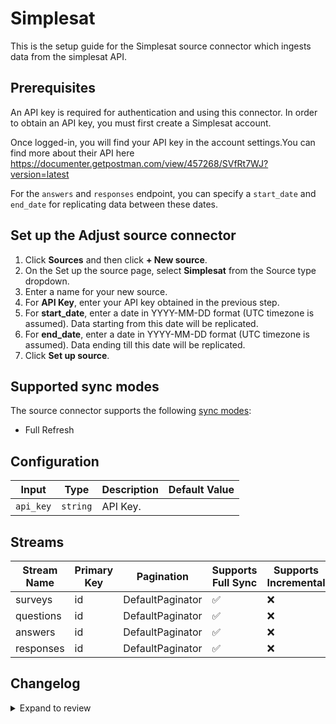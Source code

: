 # Simplesat

This is the setup guide for the Simplesat source connector which ingests data from the simplesat API.

## Prerequisites

An API key is required for authentication and using this connector. In order to obtain an API key, you must first create a Simplesat account.

Once logged-in, you will find your API key in the account settings.You can find more about their API here https://documenter.getpostman.com/view/457268/SVfRt7WJ?version=latest

For the `answers` and `responses` endpoint, you can specify a `start_date` and `end_date` for replicating data between these dates.

## Set up the Adjust source connector

1. Click **Sources** and then click **+ New source**.
2. On the Set up the source page, select **Simplesat** from the Source type dropdown.
3. Enter a name for your new source.
4. For **API Key**, enter your API key obtained in the previous step.
5. For **start_date**, enter a date in YYYY-MM-DD format (UTC timezone is assumed). Data starting from this date will be replicated.
6. For **end_date**, enter a date in YYYY-MM-DD format (UTC timezone is assumed). Data ending till this date will be replicated.
7. Click **Set up source**.

## Supported sync modes

The source connector supports the following [sync modes](https://docs.airbyte.com/cloud/core-concepts#connection-sync-modes):

- Full Refresh

## Configuration

| Input | Type | Description | Default Value |
|-------|------|-------------|---------------|
| `api_key` | `string` | API Key.  |  |

## Streams
| Stream Name | Primary Key | Pagination | Supports Full Sync | Supports Incremental |
|-------------|-------------|------------|---------------------|----------------------|
| surveys | id | DefaultPaginator | ✅ |  ❌  |
| questions | id | DefaultPaginator | ✅ |  ❌  |
| answers | id | DefaultPaginator | ✅ |  ❌  |
| responses | id | DefaultPaginator | ✅ |  ❌  |

## Changelog

<details>
  <summary>Expand to review</summary>

| Version          | Date              | Pull Request | Subject        |
|------------------|-------------------|--------------|----------------|
| 0.0.33 | 2025-09-09 | [65688](https://github.com/airbytehq/airbyte/pull/65688) | Update dependencies |
| 0.0.32 | 2025-08-24 | [65508](https://github.com/airbytehq/airbyte/pull/65508) | Update dependencies |
| 0.0.31 | 2025-08-09 | [64818](https://github.com/airbytehq/airbyte/pull/64818) | Update dependencies |
| 0.0.30 | 2025-08-02 | [64413](https://github.com/airbytehq/airbyte/pull/64413) | Update dependencies |
| 0.0.29 | 2025-07-26 | [63959](https://github.com/airbytehq/airbyte/pull/63959) | Update dependencies |
| 0.0.28 | 2025-07-20 | [63661](https://github.com/airbytehq/airbyte/pull/63661) | Update dependencies |
| 0.0.27 | 2025-06-28 | [62264](https://github.com/airbytehq/airbyte/pull/62264) | Update dependencies |
| 0.0.26 | 2025-06-14 | [61304](https://github.com/airbytehq/airbyte/pull/61304) | Update dependencies |
| 0.0.25 | 2025-05-25 | [60445](https://github.com/airbytehq/airbyte/pull/60445) | Update dependencies |
| 0.0.24 | 2025-05-10 | [60148](https://github.com/airbytehq/airbyte/pull/60148) | Update dependencies |
| 0.0.23 | 2025-05-04 | [59634](https://github.com/airbytehq/airbyte/pull/59634) | Update dependencies |
| 0.0.22 | 2025-04-27 | [58965](https://github.com/airbytehq/airbyte/pull/58965) | Update dependencies |
| 0.0.21 | 2025-04-19 | [58376](https://github.com/airbytehq/airbyte/pull/58376) | Update dependencies |
| 0.0.20 | 2025-04-12 | [57961](https://github.com/airbytehq/airbyte/pull/57961) | Update dependencies |
| 0.0.19 | 2025-04-05 | [57440](https://github.com/airbytehq/airbyte/pull/57440) | Update dependencies |
| 0.0.18 | 2025-03-29 | [56809](https://github.com/airbytehq/airbyte/pull/56809) | Update dependencies |
| 0.0.17 | 2025-03-22 | [56291](https://github.com/airbytehq/airbyte/pull/56291) | Update dependencies |
| 0.0.16 | 2025-03-08 | [55613](https://github.com/airbytehq/airbyte/pull/55613) | Update dependencies |
| 0.0.15 | 2025-03-01 | [55112](https://github.com/airbytehq/airbyte/pull/55112) | Update dependencies |
| 0.0.14 | 2025-02-22 | [54493](https://github.com/airbytehq/airbyte/pull/54493) | Update dependencies |
| 0.0.13 | 2025-02-15 | [54096](https://github.com/airbytehq/airbyte/pull/54096) | Update dependencies |
| 0.0.12 | 2025-02-08 | [53574](https://github.com/airbytehq/airbyte/pull/53574) | Update dependencies |
| 0.0.11 | 2025-02-01 | [53069](https://github.com/airbytehq/airbyte/pull/53069) | Update dependencies |
| 0.0.10 | 2025-01-25 | [52453](https://github.com/airbytehq/airbyte/pull/52453) | Update dependencies |
| 0.0.9 | 2025-01-18 | [52013](https://github.com/airbytehq/airbyte/pull/52013) | Update dependencies |
| 0.0.8 | 2025-01-11 | [51430](https://github.com/airbytehq/airbyte/pull/51430) | Update dependencies |
| 0.0.7 | 2024-12-28 | [50805](https://github.com/airbytehq/airbyte/pull/50805) | Update dependencies |
| 0.0.6 | 2024-12-21 | [50342](https://github.com/airbytehq/airbyte/pull/50342) | Update dependencies |
| 0.0.5 | 2024-12-14 | [49748](https://github.com/airbytehq/airbyte/pull/49748) | Update dependencies |
| 0.0.4 | 2024-12-12 | [49427](https://github.com/airbytehq/airbyte/pull/49427) | Update dependencies |
| 0.0.3 | 2024-12-11 | [49116](https://github.com/airbytehq/airbyte/pull/49116) | Starting with this version, the Docker image is now rootless. Please note that this and future versions will not be compatible with Airbyte versions earlier than 0.64 |
| 0.0.2 | 2024-10-29 | [47515](https://github.com/airbytehq/airbyte/pull/47515) | Update dependencies |
| 0.0.1 | 2024-10-01 | | Initial release by [@aazam-gh](https://github.com/aazam-gh) via Connector Builder |

</details>
